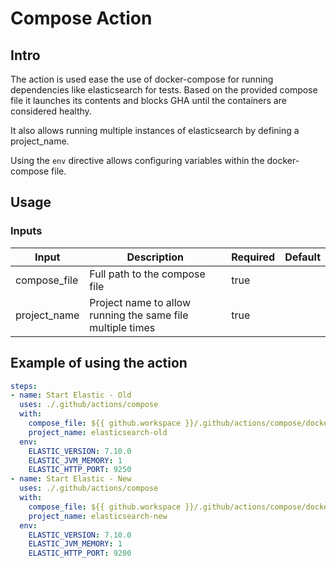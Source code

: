# Compose Action

## Intro

The action is used ease the use of docker-compose for running dependencies like elasticsearch for tests. Based on the provided compose file it launches its contents and blocks GHA until the containers are considered healthy.

It also allows running multiple instances of elasticsearch by defining a project_name.

Using the `env` directive allows configuring variables within the docker-compose file.

## Usage

### Inputs

|    Input     |                        Description                         | Required | Default |
|--------------|------------------------------------------------------------|----------|---------|
| compose_file | Full path to the compose file                              | true     |         |
| project_name | Project name to allow running the same file multiple times | true     |         |

## Example of using the action

```yaml
steps:
- name: Start Elastic - Old
  uses: ./.github/actions/compose
  with:
    compose_file: ${{ github.workspace }}/.github/actions/compose/docker-compose.elasticsearch.yml
    project_name: elasticsearch-old
  env:
    ELASTIC_VERSION: 7.10.0
    ELASTIC_JVM_MEMORY: 1
    ELASTIC_HTTP_PORT: 9250
- name: Start Elastic - New
  uses: ./.github/actions/compose
  with:
    compose_file: ${{ github.workspace }}/.github/actions/compose/docker-compose.elasticsearch.yml
    project_name: elasticsearch-new
  env:
    ELASTIC_VERSION: 7.10.0
    ELASTIC_JVM_MEMORY: 1
    ELASTIC_HTTP_PORT: 9200
```

